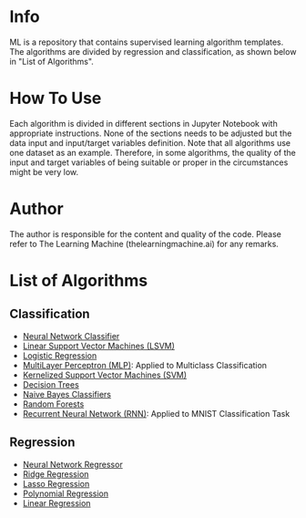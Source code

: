 # Info
ML is a repository that contains supervised learning algorithm templates. The algorithms are divided by regression and classification, as shown below in "List of Algorithms".

# How To Use
Each algorithm is divided in different sections in Jupyter Notebook with appropriate instructions. None of the sections needs to be adjusted but the data input and input/target variables definition. Note that all algorithms use one dataset as an example. Therefore, in some algorithms, the quality of the input and target variables of being suitable or proper in the circumstances might be very low.

# Author
The author is responsible for the content and quality of the code. Please refer to The Learning Machine (thelearningmachine.ai) for any remarks.

# List of Algorithms
## Classification
- [Neural Network Classifier](./Classification/neural_networks_classifier.ipynb)
- [Linear Support Vector Machines (LSVM)](./Classification/linear_svm.ipynb)
- [Logistic Regression](./Classification/logistic_regression.ipynb)
- [MultiLayer Perceptron (MLP)](./Classification/mlp_pytorch.ipynb): Applied to Multiclass Classification
- [Kernelized Support Vector Machines (SVM)](./Classification/kernelized_svm.ipynb)
- [Decision Trees](./Classification/decision_trees.ipynb)
- [Naive Bayes Classifiers](./Classification/naive_bayes_classifiers.ipynb)
- [Random Forests](./Classification/random_forests.ipynb)
- [Recurrent Neural Network (RNN)](./Classification/rnn_pytorch.ipynb): Applied to MNIST Classification Task

## Regression
- [Neural Network Regressor](./Regression/neural_networks_regressor.ipynb)
- [Ridge Regression](./Regression/ridge_regression.ipynb)
- [Lasso Regression](./Regression/lasso_regression.ipynb)
- [Polynomial Regression](./Regression/linear_vs_%20polynomial_regressions.ipynb)
- [Linear Regression](./Regression/linear_regression.ipynb)
